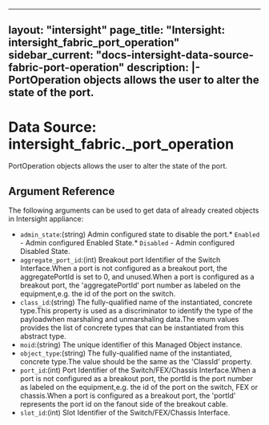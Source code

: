 
---
layout: "intersight"
page_title: "Intersight: intersight_fabric_port_operation"
sidebar_current: "docs-intersight-data-source-fabric-port-operation"
description: |-
PortOperation objects allows the user to alter the state of the port.
---

# Data Source: intersight_fabric._port_operation
PortOperation objects allows the user to alter the state of the port.
## Argument Reference
The following arguments can be used to get data of already created objects in Intersight appliance:
* `admin_state`:(string) Admin configured state to disable the port.* `Enabled` - Admin configured Enabled State.* `Disabled` - Admin configured Disabled State. 
* `aggregate_port_id`:(int) Breakout port Identifier of the Switch Interface.When a port is not configured as a breakout port, the aggregatePortId is set to 0, and unused.When a port is configured as a breakout port, the 'aggregatePortId' port number as labeled on the equipment,e.g. the id of the port on the switch. 
* `class_id`:(string) The fully-qualified name of the instantiated, concrete type.This property is used as a discriminator to identify the type of the payloadwhen marshaling and unmarshaling data.The enum values provides the list of concrete types that can be instantiated from this abstract type. 
* `moid`:(string) The unique identifier of this Managed Object instance. 
* `object_type`:(string) The fully-qualified name of the instantiated, concrete type.The value should be the same as the 'ClassId' property. 
* `port_id`:(int) Port Identifier of the Switch/FEX/Chassis Interface.When a port is not configured as a breakout port, the portId is the port number as labeled on the equipment,e.g. the id of the port on the switch, FEX or chassis.When a port is configured as a breakout port, the 'portId' represents the port id on the fanout side of the breakout cable. 
* `slot_id`:(int) Slot Identifier of the Switch/FEX/Chassis Interface. 
